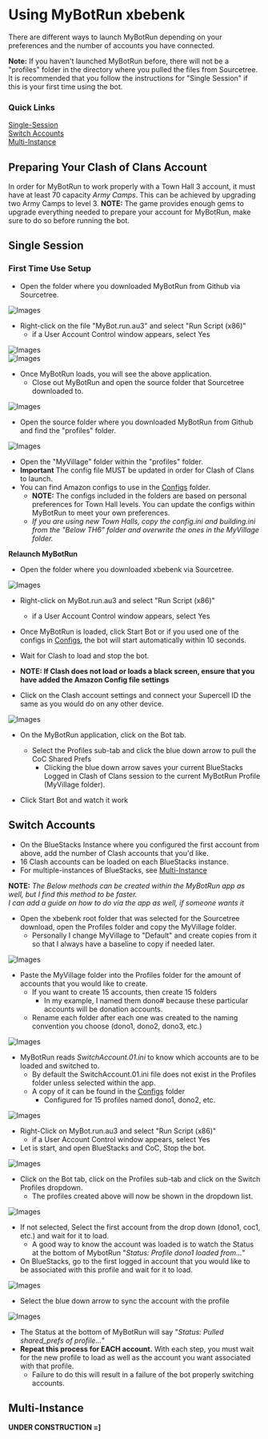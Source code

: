 # Using MyBotRun xbebenk
There are different ways to launch MyBotRun depending on your preferences and the number of accounts you have connected.   

**Note:** If you haven't launched MyBotRun before, there will not be a "profiles" folder in the directory where you pulled the files from Sourcetree. It is recommended that you follow the instructions for "Single Session" if this is your first time using the bot.

### Quick Links
[Single-Session](Usage.md#single)  
[Switch Accounts](Usage.md#switch)  
[Multi-Instance](Usage.md#multi)  

## <a name="acc"></a>Preparing Your Clash of Clans Account
In order for MyBotRun to work properly with a Town Hall 3 account, it must have at least 70 capacity *Army Camps*. This can be achieved by upgrading two Army Camps to level 3.
**NOTE:** The game provides enough gems to upgrade everything needed to prepare your account for MyBotRun, make sure to do so before running the bot.


## <a name="single"></a>Single Session
### First Time Use Setup
* Open the folder where you downloaded MyBotRun from Github via Sourcetree.

![Images](Images/Usage/MyBotRun_01.png)  
* Right-click on the file "MyBot.run.au3" and select "Run Script (x86)"
  * if a User Account Control window appears, select Yes   

![Images](Images/Usage/MyBotRun_04.png)  
![Images](Images/Usage/MyBotRun_05.png)  
* Once MyBotRun loads, you will see the above application.
  * Close out MyBotRun and open the source folder that Sourcetree downloaded to.

![Images](Images/Usage/MyBotRun_06.png)  
* Open the source folder where you downloaded MyBotRun from Github and find the "profiles" folder.

![Images](Images/Usage/MyBotRun_07.png)  
* Open the "MyVillage" folder within the "profiles" folder.
* **Important** The config file MUST be updated in order for Clash of Clans to launch.
* You can find Amazon configs to use in the [Configs](./Configs) folder.
  * **NOTE:** The configs included in the folders are based on personal preferences for Town Hall levels. You can update the configs within MyBotRun to meet your own preferences. 
  * *If you are using new Town Halls, copy the config.ini and building.ini from the "Below TH6" folder and overwrite the ones in the MyVillage folder.*

**Relaunch MyBotRun**  

* Open the folder where you downloaded xbebenk via Sourcetree.

![Images](Images/Usage/MyBotRun_01.png)  
* Right-click on MyBot.run.au3 and select "Run Script (x86)"
  * if a User Account Control window appears, select Yes   

* Once MyBotRun is loaded, click Start Bot or if you used one of the configs in [Configs](./Configs), the bot will start automatically within 10 seconds.
* Wait for Clash to load and stop the bot. 
 * **NOTE: If Clash does not load or loads a black screen, ensure that you have added the Amazon Config file settings**
* Click on the Clash account settings and connect your Supercell ID the same as you would do on any other device.

![Images](Images/Usage/MyBotRun_01.png)  
* On the MyBotRun application, click on the Bot tab. 
  * Select the Profiles sub-tab and click the blue down arrow to pull the CoC Shared Prefs
    * Clicking the blue down arrow saves your current BlueStacks Logged in Clash of Clans session to the current MyBotRun Profile (MyVillage folder).

* Click Start Bot and watch it work


## <a name="switch"></a>Switch Accounts
* On the BlueStacks Instance where you configured the first account from above, add the number of Clash accounts that you'd like.
 * 16 Clash accounts can be loaded on each BlueStacks instance. 
 * For multiple-instances of BlueStacks, see [Multi-Instance](Usage.md#multi)  

**NOTE:** *The Below methods can be created within the MyBotRun app as well, but I find this method to be faster.*  
*I can add a guide on how to do via the app as well, if someone wants it*  


* Open the xbebenk root folder that was selected for the Sourcetree download, open the Profiles folder and copy the MyVillage folder. 
  * Personally I change MyVillage to "Default" and create copies from it so that I always have a baseline to copy if needed later.   

![Images](Images/Usage/MyBotRun_09.png)  

* Paste the MyVillage folder into the Profiles folder for the amount of accounts that you would like to create. 
  * If you want to create 15 accounts, then create 15 folders
    * In my example, I named them dono# because these particular accounts will be donation accounts. 
  * Rename each folder after each one was created to the naming convention you choose (dono1, dono2, dono3, etc.)   

![Images](Images/Usage/MyBotRun_10.png)  

* MyBotRun reads *SwitchAccount.01.ini* to know which accounts are to be loaded and switched to.
  * By default the SwitchAccount.01.ini file does not exist in the Profiles folder unless selected within the app. 
  * A copy of it can be found in the [Configs](./Configs) folder
    * Configured for 15 profiles named dono1, dono2, etc.

![Images](Images/Usage/MyBotRun_01.png)  
* Right-Click on MyBot.run.au3 and select "Run Script (x86)"
  * if a User Account Control window appears, select Yes   
* Let is start, and open BlueStacks and CoC, Stop the bot.

![Images](Images/Usage/MyBotRun_11.png)  
* Click on the Bot tab, click on the Profiles sub-tab and click on the Switch Profiles dropdown. 
  * The profiles created above will now be shown in the dropdown list.

![Images](Images/Usage/MyBotRun_12.png)  
* If not selected, Select the first account from the drop down (dono1, coc1, etc.) and wait for it to load.
  * A good way to know the account was loaded is to watch the Status at the bottom of MybotRun "*Status: Profile dono1 loaded from...*"
* On BlueStacks, go to the first logged in account that you would like to be associated with this profile and wait for it to load. 

![Images](Images/Usage/MyBotRun_13.png)  
* Select the blue down arrow to sync the account with the profile

![Images](Images/Usage/MyBotRun_14.png)  
* The Status at the bottom of MyBotRun will say "*Status: Pulled shared_prefs of profile...*"
* **Repeat this process for EACH account.** With each step, you must wait for the new profile to load as well as the account you want associated with that profile. 
  * Failure to do this will result in a failure of the bot properly switching accounts. 

## <a name="multi"></a>Multi-Instance

**UNDER CONSTRUCTION =]**



 
